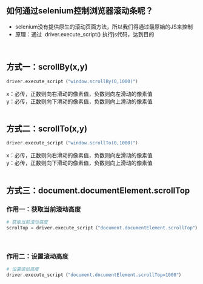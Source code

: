 
## **如何通过selenium控制浏览器滚动条呢？**
- selenium没有提供原生的滚动页面方法，所以我们得通过最原始的JS来控制
- 原理：通过  driver.execute_script() 执行js代码，达到目的

 

## 方式一：scrollBy(x,y)

```python
driver.execute_script（"window.scrollBy(0,1000)"）
```
x：必传，正数则向右滑动的像素值，负数则向左滑动的像素值  
y：必传，正数则向下滑动的像素值，负数则向上滑动的像素值  
 

## 方式二：scrollTo(x,y)

```python
driver.execute_script（"window.scrollTo(0,1000)"）
```
x：必传，正数则向右滑动的像素值，负数则向左滑动的像素值  
y：必传，正数则向下滑动的像素值，负数则向上滑动的像素值  
 

## 方式三：document.documentElement.scrollTop

### 作用一：获取当前滚动高度

```python
# 获取当前滚动高度
scrolTop = driver.execute_script（"document.documentElement.scrollTop"）
```
 

### 作用二：设置滚动高度

```python
# 设置滚动高度
driver.execute_script（"document.documentElement.scrollTop=1000"）
```
 
